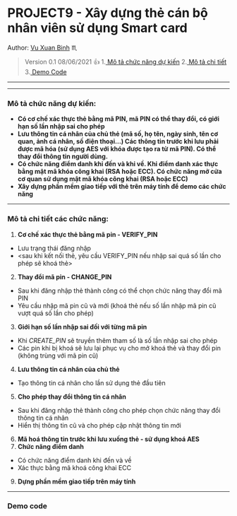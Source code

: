 # PROJECT9 - Xây dựng thẻ cán bộ nhân viên sử dụng Smart card
Author: [Vu Xuan Binh](http://facebook.com/xuanbinh.vu.6464) :scorpius:	
> Version 0.1 08/06/2021 :+1:
1.[ Mô tả chức năng dự kiến](#mô-tả-chức-năng-dự-kiến)
2.[ Mô tả chi tiết](#mô-tả-chi-tiết-các-chức-năng)
3.[ Demo Code](#demo-code)
***
***
### Mô tả chức năng dự kiến: 
* **Có cơ chế xác thực thẻ bằng mã PIN, mã PIN có thể thay đổi, có giới hạn số lần nhập sai cho phép**
* **Lưu thông tin cá nhân của chủ thẻ (mã số, họ tên, ngày sinh, tên cơ quan, ảnh cá nhân, số điện thoại…) Các thông tin trước khi lưu phải được mã hóa (sử dụng AES với khóa được tạo ra từ mã PIN). Có thể thay đổi thông tin người dùng.**
* **Có chức năng điểm danh khi đến và khi về. Khi điểm danh xác thực bằng mật mã khóa công khai (RSA hoặc ECC). Có chức năng mở cửa cơ quan sử dụng mật mã khóa công khai (RSA hoặc ECC)**
* **Xây dựng phần mềm giao tiếp với thẻ trên máy tính để demo các chức năng**
---
### Mô tả chi tiết các chức năng:
1. **Cơ chế xác thực thẻ bằng mã pin - VERIFY_PIN**
  * Lưu trạng thái đăng nhập
  * <sau khi kết nối thẻ, yêu cầu VERIFY_PIN nếu nhập sai quá số lần cho phép sẽ khoá thẻ>
2. **Thay đổi mã pin - CHANGE_PIN**
  * Sau khi đăng nhập thẻ thành công có thể chọn chức năng thay đổi mã PIN
  * Yêu cầu nhập mã pin cũ và mới (khoá thẻ nếu số lần nhập mã pin cũ vượt quá số lần cho phép)
3. **Giới hạn số lần nhập sai đối với từng mã pin**
  * Khi *CREATE_PIN* sẽ truyền thêm tham số là số lần nhập sai cho phép
  * Các pin khi bị khoá sẽ lưu lại phục vụ cho mở khoá thẻ và thay đổi pin (không trùng với mã pin cũ)
4. **Lưu thông tin cá nhân của chủ thẻ**
  * Tạo thông tin cá nhân cho lần sử dụng thẻ đầu tiên
5. **Cho phép thay đổi thông tin cá nhân**
  * Sau khi đăng nhập thẻ thành công cho phép chọn chức năng thay đổi thông tin cá nhân
  * Hiển thị thông tin cũ và cho phép cập nhật thông tin mới
6. **Mã hoá thông tin trước khi lưu xuống thẻ -  sử dụng khoá AES**
7. **Chức năng điểm danh**
 * Có chức năng điểm danh khi đến và về
 * Xác thực bằng mã khoá công khai ECC
9. **Dựng phần mềm giao tiếp trên máy tính**
---
### Demo code

